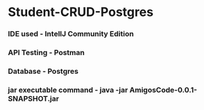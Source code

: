 # Student-CRUD-Postgres

### IDE used - IntellJ Community Edition
### API Testing - Postman
### Database - Postgres

### jar executable command - java -jar AmigosCode-0.0.1-SNAPSHOT.jar
